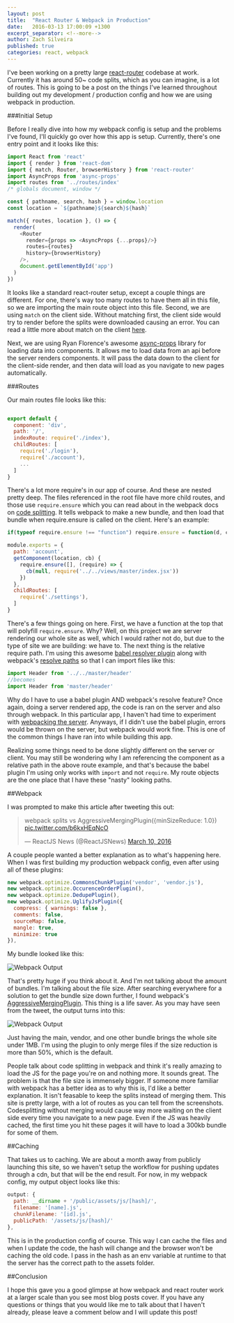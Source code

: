 ```yaml
---
layout: post
title:  "React Router & Webpack in Production"
date:   2016-03-13 17:00:09 +1300
excerpt_separator: <!--more-->
author: Zach Silveira
published: true
categories: react, webpack
---
```


I've been working on a pretty large [react-router](https://github.com/reactjs/react-router) codebase at work. Currently it has around 50~ code splits, which as you can imagine, is a lot of routes. This is going to be a post on the things I've learned throughout building out my development / production config and how we are using webpack in production. 

<!--more-->

###Initial Setup

Before I really dive into how my webpack config is setup and the problems I've found, I'll quickly go over how this app is setup. Currently, there's one entry point and it looks like this:

```js
import React from 'react'
import { render } from 'react-dom'
import { match, Router, browserHistory } from 'react-router'
import AsyncProps from 'async-props'
import routes from '../routes/index'
/* globals document, window */

const { pathname, search, hash } = window.location
const location = `${pathname}${search}${hash}`

match({ routes, location }, () => {
  render(
    <Router
      render={props => <AsyncProps {...props}/>}
      routes={routes}
      history={browserHistory}
    />,
    document.getElementById('app')
  )
})

```

It looks like a standard react-router setup, except a couple things are different. For one, there's way too many routes to have them all in this file, so we are importing the main route object into this file. Second, we are using `match` on the client side. Without matching first, the client side would try to render before the splits were downloaded causing an error. You can read a little more about match on the client [here](https://github.com/reactjs/react-router/issues/1990#issuecomment-141350392). 

Next, we are using Ryan Florence's awesome [async-props](https://github.com/ryanflorence/async-props) library for loading data into components. It allows me to load data from an api before the server renders components. It will pass the data down to the client for the client-side render, and then data will load as you navigate to new pages automatically.

###Routes

Our main routes file looks like this:

```js

export default {
  component: 'div',
  path: '/',
  indexRoute: require('./index'),
  childRoutes: [
    require('./login'),
    require('./account'),
    ...
  ]
}
```

There's a lot more require's in our app of course. And these are nested pretty deep. The files referenced in the root file have more child routes, and those use 
`require.ensure` which you can read about in the webpack docs on [code splitting](https://webpack.github.io/docs/code-splitting.html). It tells webpack to make a new bundle, and then load that bundle when require.ensure is called on the client. Here's an example:

```js
if(typeof require.ensure !== "function") require.ensure = function(d, c) { c(require) }

module.exports = {
  path: 'account',
  getComponent(location, cb) {
    require.ensure([], (require) => {
      cb(null, require('../../views/master/index.jsx'))
    })
  },
  childRoutes: [
    require('./settings'),
  ]
}
```

There's a few things going on here. First, we have a function at the top that will polyfill `require.ensure`. Why? Well, on this project we are server rendering our whole site as well, which I would rather not do, but due to the type of site we are building: we have to. The next thing is the relative require path. I'm using this awesome [babel resolver plugin](https://github.com/jshanson7/babel-plugin-resolver) along with webpack's [resolve paths](https://webpack.github.io/docs/configuration.html#resolve) so that I can import files like this:

```js
import Header from '../../master/header'
//becomes
import Header from 'master/header'

```

Why do I have to use a babel plugin AND webpack's resolve feature? Once again, doing a server rendered app, the code is ran on the server and also through webpack. In this particular app, I haven't had time to experiment with [webpacking the server](https://github.com/webpack/react-webpack-server-side-example). Anyways, if I didn't use the babel plugin, errors would be thrown on the server, but webpack would work fine. This is one of the common things I have ran into while building this app. 

Realizing some things need to be done slightly different on the server or client. You may still be wondering why I am referencing the component as a relative path in the above route example, and that's because the babel plugin I'm using only works with `import` and not `require`. My route objects are the one place that I have these "nasty" looking paths.

##Webpack 

I was prompted to make this article after tweeting this out:

<blockquote class="twitter-tweet" data-lang="en"><p lang="en" dir="ltr">webpack splits vs AggressiveMergingPlugin({minSizeReduce: 1.0}) <a href="https://t.co/b6kxHEqNcO">pic.twitter.com/b6kxHEqNcO</a></p>&mdash; ReactJS News (@ReactJSNews) <a href="https://twitter.com/ReactJSNews/status/707970197563506688">March 10, 2016</a></blockquote>
<script async src="//platform.twitter.com/widgets.js" charset="utf-8"></script>

A couple people wanted a better explanation as to what's happening here. When I was first building my production webpack config, even after using all of these plugins:

```js
new webpack.optimize.CommonsChunkPlugin('vendor', 'vendor.js'),
new webpack.optimize.OccurenceOrderPlugin(),
new webpack.optimize.DedupePlugin(),
new webpack.optimize.UglifyJsPlugin({
  compress: { warnings: false },
  comments: false,
  sourceMap: false,
  mangle: true,
  minimize: true
}),

```

My bundle looked like this:

![Webpack Output](https://reactjsnews.com/img/webpack-production/before.png)

That's pretty huge if you think about it. And I'm not talking about the amount of bundles. I'm talking about the file size. After searching everywhere for a solution to get the bundle size down further, I found webpack's [AggressiveMergingPlugin](https://webpack.github.io/docs/list-of-plugins.html#aggressivemergingplugin). This thing is a life saver. As you may have seen from the tweet, the output turns into this:

![Webpack Output](https://reactjsnews.com/img/webpack-production/after.png)

Just having the main, vendor, and one other bundle brings the whole site under 1MB. I'm using the plugin to only merge files if the size reduction is more than 50%, which is the default. 

People talk about code splitting in webpack and think it's really amazing to load the JS for the page you're on and nothing more. It sounds great. The problem is that the file size is immensely bigger. If someone more familiar with webpack has a better idea as to why this is, I'd like a better explanation. It isn't feasable to keep the splits instead of merging them. This site is pretty large, with a lot of routes as you can tell from the screenshots. Codesplitting without merging would cause way more waiting on the client side every time you navigate to a new page. Even if the JS was heavily cached, the first time you hit these pages it will have to load a 300kb bundle for some of them.

##Caching

That takes us to caching. We are about a month away from publicly launching this site, so we haven't setup the workflow for pushing updates through a cdn, but that will be the end result. For now, in my webpack config, my output object looks like this:

```js
output: {
  path: __dirname + '/public/assets/js/[hash]/',
  filename: '[name].js',
  chunkFilename: '[id].js',
  publicPath: '/assets/js/[hash]/'
},
```

This is in the production config of course. This way I can cache the files and when I update the code, the hash will change and the browser won't be caching the old code. I pass in the hash as an env variable at runtime to that the server has the correct path to the assets folder.


##Conclusion

I hope this gave you a good glimpse at how webpack and react router work at a larger scale than you see most blog posts cover. If you have any questions or things that you would like me to talk about that I haven't already, please leave a comment below and I will update this post!
